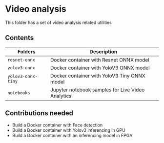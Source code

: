 # Video analysis

This folder has a set of video analysis related utilities

## Contents

| Folders              | Description                                       |
|----------------------|---------------------------------------------------|
| `resnet-onnx`        | Docker container with Resnet ONNX model           |
| `yolov3-onnx`        | Docker container with YoloV3 ONNX model           |
| `yolov3-onnx-tiny`   | Docker container with YoloV3 Tiny ONNX model      |
| `notebooks`          | Jupyter notebook samples for Live Video Analytics |

## Contributions needed
- Build a Docker container with Face detection 
- Build a Docker container with Yolov3 inferencing in GPU
- Build a Docker container with an inferencing model in FPGA

